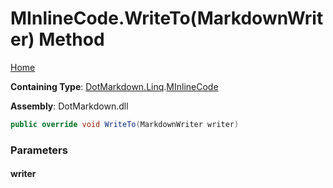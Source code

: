 <a name="_top"></a>

# MInlineCode\.WriteTo\(MarkdownWriter\) Method

[Home](../../../../README.md#_top)

**Containing Type**: [DotMarkdown.Linq](../../README.md#_top)\.[MInlineCode](../README.md#_top)

**Assembly**: DotMarkdown\.dll

```csharp
public override void WriteTo(MarkdownWriter writer)
```

### Parameters

#### writer

